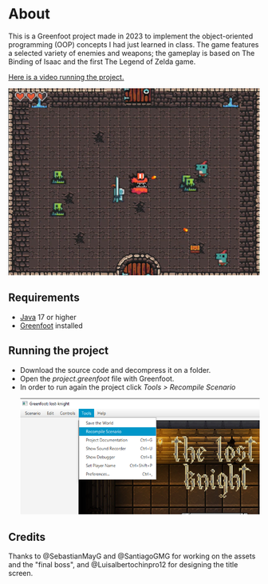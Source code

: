 # About
This is a Greenfoot project made in 2023 to implement the object-oriented programming (OOP) concepts I had just learned in class.
The game features a selected variety of enemies and weapons; the gameplay is based on The Binding of Isaac and the first The Legend of Zelda game.

[Here is a video running the project.](https://youtu.be/e0CvzxY39Ac "Here is a video running the project")
<p align="center">
  <img src="readme_img/ingame.png" alt="Descripción opcional de la imagen" />
</p>

## Requirements
- [Java](https://www.oracle.com/mx/java/technologies/downloads/ "Java") 17 or higher
- [Greenfoot](https://www.greenfoot.org/home "Greenfoot") installed

## Running the project
- Download the source code and decompress it on a folder.
- Open the _project.greenfoot_ file with Greenfoot.
- In order to run again the project click _Tools > Recompile Scenario_ <p align="center">
  <img src="readme_img/recompile.png" alt="Descripción opcional de la imagen" />
</p>


## Credits
Thanks to @SebastianMayG and @SantiagoGMG for working on the assets and the "final boss", and @Luisalbertochinpro12 for designing the title screen.
